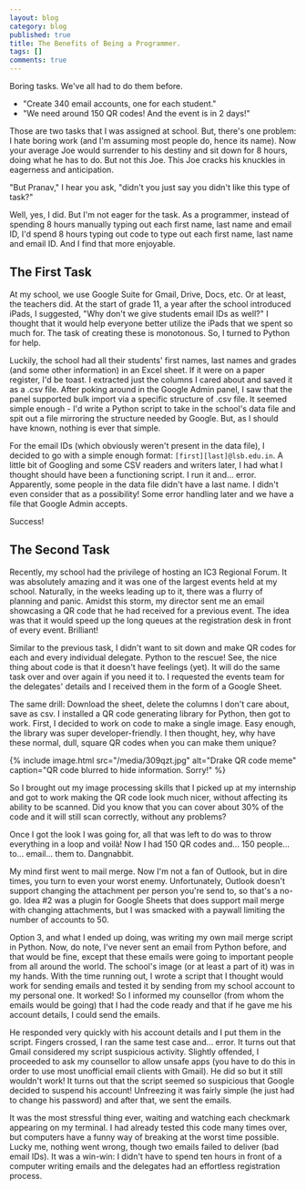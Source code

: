 ```yaml
---
layout: blog
category: blog
published: true
title: The Benefits of Being a Programmer.
tags: []
comments: true
---
```

Boring tasks. We've all had to do them before.

- "Create 340 email accounts, one for each student."
- "We need around 150 QR codes! And the event is in 2 days!"

Those are two tasks that I was assigned at school. But, there's one problem: I hate boring work (and I'm assuming most people do, hence its name). Now your average Joe would surrender to his destiny and sit down for 8 hours, doing what he has to do. But not this Joe. This Joe cracks his knuckles in eagerness and anticipation.

"But Pranav," I hear you ask, "didn't you just say you didn't like this type of task?"

Well, yes, I did. But I'm not eager for the task. As a programmer, instead of spending 8 hours manually typing out each first name, last name and email ID, I'd spend 8 hours typing out code to type out each first name, last name and email ID. And I find that more enjoyable.

## The First Task

At my school, we use Google Suite for Gmail, Drive, Docs, etc. Or at least, the teachers did. At the start of grade 11, a year after the school introduced iPads, I suggested, "Why don't we give students email IDs as well?" I thought that it would help everyone better utilize the iPads that we spent so much for. The task of creating these is monotonous. So, I turned to Python for help.

Luckily, the school had all their students' first names, last names and grades (and some other information) in an Excel sheet. If it were on a paper register, I'd be toast. I extracted just the columns I cared about and saved it as a .csv file. After poking around in the Google Admin panel, I saw that the panel supported bulk import via a specific structure of .csv file. It seemed simple enough - I'd write a Python script to take in the school's data file and spit out a file mirroring the structure needed by Google. But, as I should have known, nothing is ever that simple.

For the email IDs (which obviously weren't present in the data file), I decided to go with a simple enough format: `[first][last]@lsb.edu.in`. A little bit of Googling and some CSV readers and writers later, I had what I thought should have been a functioning script. I run it and... error. Apparently, some people in the data file didn't have a last name. I didn't even consider that as a possibility! Some error handling later and we have a file that Google Admin accepts.

Success!

## The Second Task

Recently, my school had the privilege of hosting an IC3 Regional Forum. It was absolutely amazing and it was one of the largest events held at my school. Naturally, in the weeks leading up to it, there was a flurry of planning and panic. Amidst this storm, my director sent me an email showcasing a QR code that he had received for a previous event. The idea was that it would speed up the long queues at the registration desk in front of every event. Brilliant!

Similar to the previous task, I didn't want to sit down and make QR codes for each and every individual delegate. Python to the rescue! See, the nice thing about code is that it doesn't have feelings (yet). It will do the same task over and over again if you need it to. I requested the events team for the delegates' details and I received them in the form of a Google Sheet.

The same drill: Download the sheet, delete the columns I don't care about, save as csv. I installed a QR code generating library for Python, then got to work. First, I decided to work on code to make a single image. Easy enough, the library was super developer-friendly. I then thought, hey, why have these normal, dull, square QR codes when you can make them unique?

{% include image.html
	src="/media/309qzt.jpg"
	alt="Drake QR code meme"
	caption="QR code blurred to hide information. Sorry!"
%}

So I brought out my image processing skills that I picked up at my internship and got to work making the QR code look much nicer, without affecting its ability to be scanned. Did you know that you can cover about 30% of the code and it will still scan correctly, without any problems?

Once I got the look I was going for, all that was left to do was to throw everything in a loop and voilà! Now I had 150 QR codes and... 150 people... to... email... them to. Dangnabbit.

My mind first went to mail merge. Now I'm not a fan of Outlook, but in dire times, you turn to even your worst enemy. Unfortunately, Outlook doesn't support changing the attachment per person you're send to, so that's a no-go. Idea #2 was a plugin for Google Sheets that does support mail merge with changing attachments, but I was smacked with a paywall limiting the number of accounts to 50.

Option 3, and what I ended up doing, was writing my own mail merge script in Python. Now, do note, I've never sent an email from Python before, and that would be fine, except that these emails were going to important people from all around the world. The school's image (or at least a part of it) was in my hands. With the time running out, I wrote a script that I thought would work for sending emails and tested it by sending from my school account to my personal one. It worked! So I informed my counsellor (from whom the emails would be going) that I had the code ready and that if he gave me his account details, I could send the emails.

He responded very quickly with his account details and I put them in the script. Fingers crossed, I ran the same test case and... error. It turns out that Gmail considered my script suspicious activity. Slightly offended, I proceeded to ask my counsellor to allow unsafe apps (you have to do this in order to use most unofficial email clients with Gmail). He did so but it still wouldn't work! It turns out that the script seemed so suspicious that Google decided to suspend his account! Unfreezing it was fairly simple (he just had to change his password) and after that, we sent the emails.

It was the most stressful thing ever, waiting and watching each checkmark appearing on my terminal. I had already tested this code many times over, but computers have a funny way of breaking at the worst time possible. Lucky me, nothing went wrong, though two emails failed to deliver (bad email IDs). It was a win-win: I didn't have to spend ten hours in front of a computer writing emails and the delegates had an effortless registration process.
